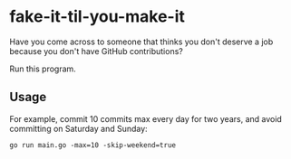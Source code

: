 # fake-it-til-you-make-it

Have you come across to someone that thinks you don't deserve
a job because you don't have GitHub contributions?

Run this program.

## Usage


For example, commit 10 commits max every day for two years,
and avoid committing on Saturday and Sunday:

```
go run main.go -max=10 -skip-weekend=true
```
